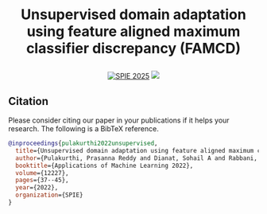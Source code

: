 # <p align="center">Unsupervised domain adaptation using feature aligned maximum classifier discrepancy (FAMCD)</p>

<p align="center">
  <a href="https://doi.org/10.1117/12.2646422"><img src="https://img.shields.io/badge/SPIE-2025-yellow.svg" alt="SPIE 2025"></a>
  <a href="https://paperswithcode.com/paper/unsupervised-domain-adaptation-using-feature-2"><img src="https://img.shields.io/badge/Papers%20with%20Code-EHAR--GAN-blue"></a>
</p>


## Citation
Please consider citing our paper in your publications if it helps your research. The following is a BibTeX reference.
```bibtex
@inproceedings{pulakurthi2022unsupervised,
  title={Unsupervised domain adaptation using feature aligned maximum classifier discrepancy},
  author={Pulakurthi, Prasanna Reddy and Dianat, Sohail A and Rabbani, Majid and You, Suya and Rao, Raghuveer M},
  booktitle={Applications of Machine Learning 2022},
  volume={12227},
  pages={37--45},
  year={2022},
  organization={SPIE}
}
```
